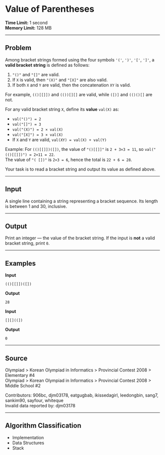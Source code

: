 # Value of Parentheses

**Time Limit:** 1 second  
**Memory Limit:** 128 MB

---

## Problem

Among bracket strings formed using the four symbols `'('`, `')'`, `'['`, `']'`, a **valid bracket string** is defined as follows:

1. `"()"` and `"[]"` are valid.
2. If `X` is valid, then `"(X)"` and `"[X]"` are also valid.
3. If both `X` and `Y` are valid, then the concatenation `XY` is valid.

For example, `(()[[]])` and `(())[][]` are valid, while `([)]` and `(()()[]` are not.

For any valid bracket string `X`, define its **value** `val(X)` as:

- `val("()") = 2`
- `val("[]") = 3`
- `val("(X)") = 2 × val(X)`
- `val("[X]") = 3 × val(X)`
- If `X` and `Y` are valid, `val(XY) = val(X) + val(Y)`

Example: For `(()[[]])([])`, the value of `"()[[]]"` is `2 + 3×3 = 11`, so `val("(()[[]])") = 2×11 = 22`.  
The value of `"( [])"` is `2×3 = 6`, hence the total is `22 + 6 = 28`.

Your task is to read a bracket string and output its value as defined above.

---

## Input

A single line containing a string representing a bracket sequence. Its length is between 1 and 30, inclusive.

---

## Output

Print an integer — the value of the bracket string. If the input is **not** a valid bracket string, print `0`.

---

## Examples

**Input**
```
(()[[]])([])
```
**Output**
```
28
```

**Input**
```
[][]((])
```
**Output**
```
0
```

---

## Source

Olympiad > Korean Olympiad in Informatics > Provincial Contest 2008 > Elementary #4  
Olympiad > Korean Olympiad in Informatics > Provincial Contest 2008 > Middle School #2

Contributors: 906bc, djm03178, eatgugbab, ikissedagirl, leedongbin, sang7, sankim90, sayfour, whiteque  
Invalid data reported by: djm03178

---

## Algorithm Classification

- Implementation  
- Data Structures  
- Stack
